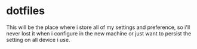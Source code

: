 # dotfiles

This will be the place where i store all of my settings and preference, so i'll never lost it when i configure in the new machine or just want to persist the setting on all device i use.
